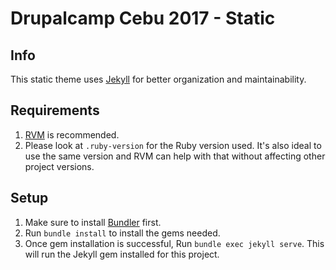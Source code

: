 # Drupalcamp Cebu 2017 - Static

## Info
This static theme uses [Jekyll](https://jekyllrb.com) for better organization and maintainability.

## Requirements
1. [RVM](https://rvm.io) is recommended.
2. Please look at `.ruby-version` for the Ruby version used. It's also ideal to use the same version and RVM can help with that without affecting other project versions.

## Setup

1. Make sure to install [Bundler](http://bundler.io/) first.
2. Run `bundle install` to install the gems needed.
3. Once gem installation is successful, Run `bundle exec jekyll serve`. This will run the Jekyll gem installed for this project.
